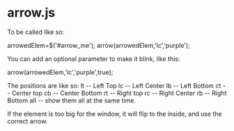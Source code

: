 # arrow.js

To be called like so:

arrowedElem=$('#arrow_me');
arrow(arrowedElem,'lc','purple');

You can add an optional parameter to make it blink, like this:

arrow(arrowedElem,'lc','purple',true);

The positions are like so:
lt -- Left Top
lc -- Left Center
lb -- Left Bottom
ct -- Center top
cb -- Center Bottom
rt -- Right top
rc -- Right Center
rb -- Right Bottom
all -- show them all at the same time.

If the element is too big for the window, it will flip to the inside, and use the correct arrow.
